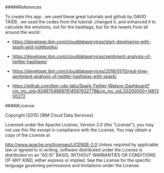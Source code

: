 


#####References 

  To create this app , we used these great tutorials and github by DAVID TAIEB , we used the codes from the tutorial ,changed it, and  enhanced it to calculate the emotions, not for the hashtags, but for the tweets from all around the world  :
  
  * https://developer.ibm.com/clouddataservices/start-developing-with-spark-and-notebooks/
  
  * https://developer.ibm.com/clouddataservices/sentiment-analysis-of-twitter-hashtags/
  
  * https://developer.ibm.com/clouddataservices/2016/01/15/real-time-sentiment-analysis-of-twitter-hashtags-with-spark/
  
  * https://github.com/ibm-cds-labs/Spark-Twitter-Watson-Dashboard?cm_mc_uid=92467048697814597832778&cm_mc_sid_50200000=1461300272
  


#####License

Copyright [2015] [IBM Cloud Data Services]

Licensed under the Apache License, Version 2.0 (the "License"); you may not use this file except in compliance with the License. You may obtain a copy of the License at

http://www.apache.org/licenses/LICENSE-2.0
Unless required by applicable law or agreed to in writing, software distributed under the License is distributed on an "AS IS" BASIS, WITHOUT WARRANTIES OR CONDITIONS OF ANY KIND, either express or implied. See the License for the specific language governing permissions and limitations under the License.
